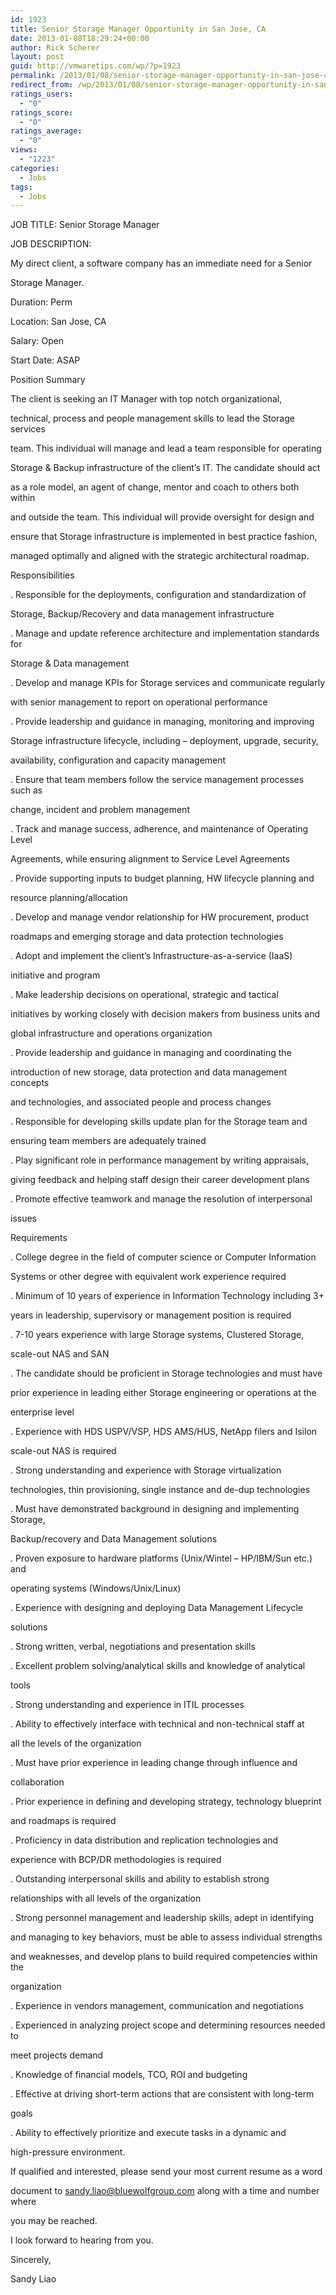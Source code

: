 ```yaml
---
id: 1923
title: Senior Storage Manager Opportunity in San Jose, CA
date: 2013-01-08T18:29:24+00:00
author: Rick Scherer
layout: post
guid: http://vmwaretips.com/wp/?p=1923
permalink: /2013/01/08/senior-storage-manager-opportunity-in-san-jose-ca/
redirect_from: /wp/2013/01/08/senior-storage-manager-opportunity-in-san-jose-ca/
ratings_users:
  - "0"
ratings_score:
  - "0"
ratings_average:
  - "0"
views:
  - "1223"
categories:
  - Jobs
tags:
  - Jobs
---
```

JOB TITLE: Senior Storage Manager

JOB DESCRIPTION:

My direct client, a software company has an immediate need for a Senior
  
Storage Manager.

Duration: Perm

Location: San Jose, CA 

Salary: Open

Start Date: ASAP

Position Summary 

The client is seeking an IT Manager with top notch organizational,
  
technical, process and people management skills to lead the Storage services
  
team. This individual will manage and lead a team responsible for operating
  
Storage & Backup infrastructure of the client&#8217;s IT. The candidate should act
  
as a role model, an agent of change, mentor and coach to others both within
  
and outside the team. This individual will provide oversight for design and
  
ensure that Storage infrastructure is implemented in best practice fashion,
  
managed optimally and aligned with the strategic architectural roadmap. 

Responsibilities 

. Responsible for the deployments, configuration and standardization of
  
Storage, Backup/Recovery and data management infrastructure 

. Manage and update reference architecture and implementation standards for
  
Storage & Data management 

. Develop and manage KPIs for Storage services and communicate regularly
  
with senior management to report on operational performance 

. Provide leadership and guidance in managing, monitoring and improving
  
Storage infrastructure lifecycle, including &#8211; deployment, upgrade, security,
  
availability, configuration and capacity management 

. Ensure that team members follow the service management processes such as
  
change, incident and problem management 

. Track and manage success, adherence, and maintenance of Operating Level
  
Agreements, while ensuring alignment to Service Level Agreements 

. Provide supporting inputs to budget planning, HW lifecycle planning and
  
resource planning/allocation 

. Develop and manage vendor relationship for HW procurement, product
  
roadmaps and emerging storage and data protection technologies 

. Adopt and implement the client&#8217;s Infrastructure-as-a-service (IaaS)
  
initiative and program 

. Make leadership decisions on operational, strategic and tactical
  
initiatives by working closely with decision makers from business units and
  
global infrastructure and operations organization 

. Provide leadership and guidance in managing and coordinating the
  
introduction of new storage, data protection and data management concepts
  
and technologies, and associated people and process changes 

. Responsible for developing skills update plan for the Storage team and
  
ensuring team members are adequately trained 

. Play significant role in performance management by writing appraisals,
  
giving feedback and helping staff design their career development plans 

. Promote effective teamwork and manage the resolution of interpersonal
  
issues 

Requirements 

. College degree in the field of computer science or Computer Information
  
Systems or other degree with equivalent work experience required 

. Minimum of 10 years of experience in Information Technology including 3+
  
years in leadership, supervisory or management position is required 

. 7-10 years experience with large Storage systems, Clustered Storage,
  
scale-out NAS and SAN 

. The candidate should be proficient in Storage technologies and must have
  
prior experience in leading either Storage engineering or operations at the
  
enterprise level 

. Experience with HDS USPV/VSP, HDS AMS/HUS, NetApp filers and Isilon
  
scale-out NAS is required 

. Strong understanding and experience with Storage virtualization
  
technologies, thin provisioning, single instance and de-dup technologies 

. Must have demonstrated background in designing and implementing Storage,
  
Backup/recovery and Data Management solutions 

. Proven exposure to hardware platforms (Unix/Wintel &#8211; HP/IBM/Sun etc.) and
  
operating systems (Windows/Unix/Linux) 

. Experience with designing and deploying Data Management Lifecycle
  
solutions 

. Strong written, verbal, negotiations and presentation skills 

. Excellent problem solving/analytical skills and knowledge of analytical
  
tools 

. Strong understanding and experience in ITIL processes 

. Ability to effectively interface with technical and non-technical staff at
  
all the levels of the organization 

. Must have prior experience in leading change through influence and
  
collaboration 

. Prior experience in defining and developing strategy, technology blueprint
  
and roadmaps is required 

. Proficiency in data distribution and replication technologies and
  
experience with BCP/DR methodologies is required 

. Outstanding interpersonal skills and ability to establish strong
  
relationships with all levels of the organization 

. Strong personnel management and leadership skills, adept in identifying
  
and managing to key behaviors, must be able to assess individual strengths
  
and weaknesses, and develop plans to build required competencies within the
  
organization 

. Experience in vendors management, communication and negotiations 

. Experienced in analyzing project scope and determining resources needed to
  
meet projects demand 

. Knowledge of financial models, TCO, ROI and budgeting 

. Effective at driving short-term actions that are consistent with long-term
  
goals 

. Ability to effectively prioritize and execute tasks in a dynamic and
  
high-pressure environment. 

If qualified and interested, please send your most current resume as a word
  
document to sandy.liao@bluewolfgroup.com along with a time and number where
  
you may be reached. 

I look forward to hearing from you. 

Sincerely, 

Sandy Liao